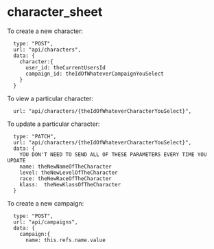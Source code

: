 # character_sheet

To create a new character:

```JSX
  type: "POST",
  url: "api/characters",
  data: {
    character:{
      user_id: theCurrentUsersId
      campaign_id: theIdOfWhateverCampaignYouSelect
    }
  }
```

To view a particular character:

```JSX
  url: "api/characters/{theIdOfWhateverCharacterYouSelect}",
```

To update a particular character:

```JSX
  type: "PATCH",
  url: "api/characters/{theIdOfWhateverCharacterYouSelect}",
  data: {
    YOU DON'T NEED TO SEND ALL OF THESE PARAMETERS EVERY TIME YOU UPDATE
    name: theNewNameOfTheCharacter
    level: theNewLevelOfTheCharacter
    race: theNewRaceOfTheCharacter
    klass:  theNewKlassOfTheCharacter
  }
```

To create a new campaign:

```JSX
  type: "POST",
  url: "api/campaigns",
  data: {
    campaign:{
      name: this.refs.name.value
```
